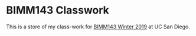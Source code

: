 # BIMM143 Classwork

This is a store of my class-work for [BIMM143 Winter 2019](https://bioboot.github.io/bimm143_W19/) at UC San Diego.
